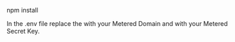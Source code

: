<p>npm install</p>
In the .env file replace the <YOUR_METERED_DOMAIN> with your Metered Domain and <YOUR_METERED_SECRET_KEY> with your Metered Secret Key.
